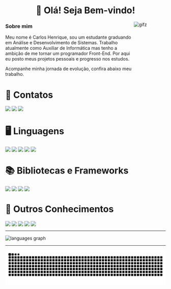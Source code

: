 <h1 align="center" style="border=none">👋 Olá! Seja Bem-vindo!</h1>

<img align="right" alt="gifz" height="200" width="100em" src="https://giffiles.alphacoders.com/756/75682.gif"/> 

<div align="left" style="display:inline:block">
  
  ### Sobre mim

  <p align="left">Meu nome é Carlos Henrique, sou um estudante graduando em Análise e Desenvolvimento de Sistemas. Trabalho atualmente como Auxiliar de Informática mas tenho a ambição de me tornar um programador Front-End. Por aqui eu posto meus projetos pessoais e progresso nos estudos.</p>
  <p align="left">Acompanhe minha jornada de evolução, confira abaixo meu trabalho.</p>
</div>

# 📱 Contatos

<div>
  <a href = "mailto:carloshwnrique221@gmail.com"><img src="https://img.shields.io/static/v1?message=Gmail&logo=gmail&label=&color=D14836&logoColor=white&labelColor=&style=for-the-badge" target="_blank"></a>
  <a href="https://www.linkedin.com/in/carlos-henrique-portela-rocha-292397305/" target="_blank"><img src="https://img.shields.io/badge/-LinkedIn-%230077B5?style=for-the-badge&logo=linkedin&logoColor=white" target="_blank"></a>
  <a href="https://www.instagram.com/hxwrique?igsh=MWZ5NnAyajRsdnh6dg==" target="_blank"><img src="https://img.shields.io/badge/Instagram-E4405F?style=for-the-badge&logo=instagram&logoColor=white"></a>
</div>

# 🖥️ Linguagens

<div style="display: inline:block">
<img align="center" alt:"Hwnrique-Html" src="https://img.shields.io/badge/HTML5-E34F26?style=for-the-badge&logo=html5&logoColor=white"/>
<img align="center" alt:"Hwnrique-Css" src="https://img.shields.io/badge/CSS3-1572B6?style=for-the-badge&logo=css3&logoColor=white"/>
<img align="center" alt:"Hwnrique-JS" src="https://img.shields.io/badge/JavaScript-323330?style=for-the-badge&logo=javascript&logoColor=F7DF1E"/>
<img align="center" alt:"Hwnrique-TS" src="https://img.shields.io/badge/TypeScript-007ACC?style=for-the-badge&logo=typescript&logoColor=white"/>
<img align="center" alt:"Hwnrique-PHP" src="https://img.shields.io/badge/PHP-777BB4?style=for-the-badge&logo=php&logoColor=white"/>

</div>

#  📚 Bibliotecas e Frameworks

<div style="display: inline:block">
<img align="center" alt:"Hwnrique-Boots" src="https://img.shields.io/badge/Bootstrap-563D7C?style=for-the-badge&logo=bootstrap&logoColor=white"/>
<img align="center" alt:"Hwnrique-React" src="https://img.shields.io/badge/React-20232A?style=for-the-badge&logo=react&logoColor=61DAFB"/>
<img align="center" alt:"Hwnrique-Node" src="https://img.shields.io/badge/Node%20js-339933?style=for-the-badge&logo=nodedotjs&logoColor=white"/>
<img align="center" alt:"Hwnrique-Vite" src="https://img.shields.io/badge/Vite-B73BFE?style=for-the-badge&logo=vite&logoColor=FFD62E"/>
</div>

#  🧠 Outros Conhecimentos

<div style="display: inline:block">
<img align="center" alt:"Hwnrique-Excel" src="https://img.shields.io/badge/Microsoft_Excel-217346?style=for-the-badge&logo=microsoft-excel&logoColor=white"/>
<img align="center" alt:"Hwnrique-Code" src="https://img.shields.io/badge/Visual_Studio_Code-0078D4?style=for-the-badge&logo=visual%20studio%20code&logoColor=white"/>
<img align="center" alt:"Hwnrique-Photo" src="https://img.shields.io/badge/Adobe%20Photoshop-31A8FF?style=for-the-badge&logo=Adobe%20Photoshop&logoColor=black"/>
<img align="center" alt:"Hwnrique-MySQL" src="https://img.shields.io/badge/MySQL-005C84?style=for-the-badge&logo=mysql&logoColor=white"/>
<img align="center" alt:"Hwnrique-PostSQL" src="https://img.shields.io/badge/PostgreSQL-316192?style=for-the-badge&logo=postgresql&logoColor=white"/>
</div>

---

<div>
  <img src="https://github-readme-stats.vercel.app/api/top-langs?username=Hwnrique&locale=en&hide_title=false&layout=compact&card_width=320&langs_count=5&theme=algolia&hide_border=false" height="180" alt="languages graph"  />
</div>

---

<picture>
  <source
    media="(prefers-color-scheme: dark)"
    srcset="https://raw.githubusercontent.com/Hwnrique/Hwnrique/output/github-contribution-grid-snake-dark.svg"
  />
  <source
    media="(prefers-color-scheme: light)"
    srcset="https://raw.githubusercontent.com/Hwnrique/Hwnrique/output/github-contribution-grid-snake.svg"
  />
  <img
    alt="github contribution grid snake animation"
    src="https://raw.githubusercontent.com/Hwnrique/Hwnrique/output/github-contribution-grid-snake.svg"
  />
</picture>


